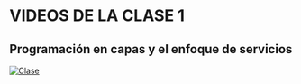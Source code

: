 # VIDEOS DE LA CLASE 1

## Programación en capas y el enfoque de servicios

[![Clase](https://raw.githubusercontent.com/gcoronelc/UNI-FIEE-2023-3-BMA15-M/main/img/youtube.png)](https://youtu.be/Xcq6_bqmRBI)